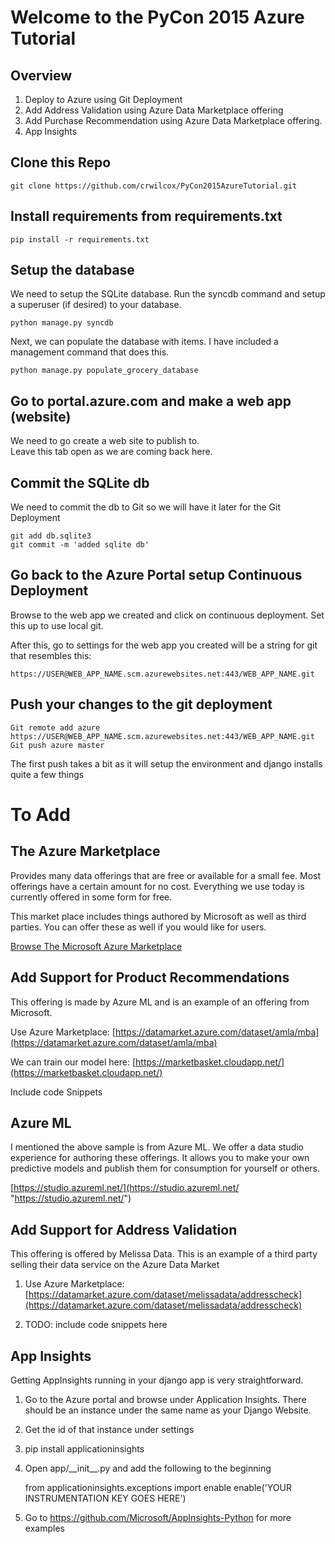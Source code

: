 # Welcome to the PyCon 2015 Azure Tutorial #

## Overview ##
1. Deploy to Azure using Git Deployment
2. Add Address Validation using Azure Data Marketplace offering
3. Add Purchase Recommendation using Azure Data Marketplace offering.
4. App Insights

## Clone this Repo ##
	git clone https://github.com/crwilcox/PyCon2015AzureTutorial.git


## Install requirements from requirements.txt ##
	pip install -r requirements.txt
	
## Setup the database ##
We need to setup the SQLite database. Run the syncdb command and setup a superuser (if desired) to your database.
	
	python manage.py syncdb

Next, we can populate the database with items.  I have included a management command that does this.

	python manage.py populate_grocery_database

## Go to portal.azure.com and make a web app (website) ##
We need to go create a web site to publish to.  
Leave this tab open as we are coming back here.

## Commit the SQLite db ##
We need to commit the db to Git so we will have it later for the Git Deployment

	git add db.sqlite3
	git commit -m 'added sqlite db'

## Go back to the Azure Portal setup Continuous Deployment ##
Browse to the web app we created and click on continuous deployment.  Set this up to use local git.

After this, go to settings for the web app you created will be a string for git that resembles this:
 
	https://USER@WEB_APP_NAME.scm.azurewebsites.net:443/WEB_APP_NAME.git

## Push your changes to the git deployment ##

	Git remote add azure https://USER@WEB_APP_NAME.scm.azurewebsites.net:443/WEB_APP_NAME.git
	Git push azure master

The first push takes a bit as it will setup the environment and django installs quite a few things

# To Add #
## The Azure Marketplace ##
Provides many data offerings that are free or available for a small fee.  Most offerings have a certain amount for no cost.  Everything we use today is currently offered in some form for free.

This market place includes things authored by Microsoft as well as third parties.  You can offer these as well if you would like for users.

[Browse The Microsoft Azure Marketplace](https://datamarket.azure.com/browse)

## Add Support for Product Recommendations ##
This offering is made by Azure ML and is an example of an offering from Microsoft.

Use Azure Marketplace: [https://datamarket.azure.com/dataset/amla/mba](https://datamarket.azure.com/dataset/amla/mba)

We can train our model here: [https://marketbasket.cloudapp.net/](https://marketbasket.cloudapp.net/)

Include code Snippets

## Azure ML ##
I mentioned the above sample is from Azure ML.  We offer a data studio experience for authoring these offerings.  It allows you to make your own predictive models and publish them for consumption for yourself or others.

[https://studio.azureml.net/](https://studio.azureml.net/ "https://studio.azureml.net/")

## Add Support for Address Validation ##
This offering is offered by Melissa Data.  This is an example of a third party selling their data service on the Azure Data Market

1. Use Azure Marketplace: [https://datamarket.azure.com/dataset/melissadata/addresscheck](https://datamarket.azure.com/dataset/melissadata/addresscheck)

2. TODO: include code snippets here

## App Insights ##
Getting AppInsights running in your django app is very straightforward.

1. Go to the Azure portal and browse under Application Insights.  There should be an instance under the same name as your Django Website.

2. Get the id of that instance under settings

3. pip install applicationinsights

4. Open app/\_\_init\_\_.py and add the following to the beginning

	from applicationinsights.exceptions import enable
	enable('YOUR INSTRUMENTATION KEY GOES HERE')

5. Go to https://github.com/Microsoft/AppInsights-Python for more examples

	
